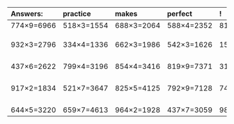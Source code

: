 | Answers: | practice | makes | perfect | ! |
| :--- | :--- | :--- | :--- | :--- |
| 774×9=6966 | 518×3=1554 | 688×3=2064 | 588×4=2352 | 810×5=4050 | 
|   |   |   |   |   | 
|   |   |   |   |   | 
|   |   |   |   |   | 
| 932×3=2796 | 334×4=1336 | 662×3=1986 | 542×3=1626 | 150×2=300 | 
|   |   |   |   |   | 
|   |   |   |   |   | 
|   |   |   |   |   | 
|   |   |   |   |   | 
| 437×6=2622 | 799×4=3196 | 854×4=3416 | 819×9=7371 | 317×5=1585 | 
|   |   |   |   |   | 
|   |   |   |   |   | 
|   |   |   |   |   | 
|   |   |   |   |   | 
| 917×2=1834 | 521×7=3647 | 825×5=4125 | 792×9=7128 | 745×8=5960 | 
|   |   |   |   |   | 
|   |   |   |   |   | 
|   |   |   |   |   | 
|   |   |   |   |   | 
| 644×5=3220 | 659×7=4613 | 964×2=1928 | 437×7=3059 | 984×8=7872 | 
